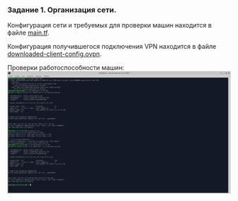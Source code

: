 ### Задание 1. Организация сети.

Конфигурация сети и требуемых для проверки машин находится в файле [main.tf](https://github.com/shhhowtime/devops-netology-markov/blob/main/15.1/main.tf "main.tf").

Конфигурация получившегося подключения VPN находится в файле [downloaded-client-config.ovpn](https://github.com/shhhowtime/devops-netology-markov/blob/main/15.1/downloaded-client-config.ovpn "downloaded-client-config.ovpn"). 

Проверки работоспособности машин: ![Задание 1](https://github.com/shhhowtime/devops-netology-markov/blob/main/15.1/1.png)